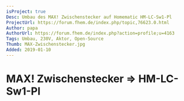 ```yaml
---
isProject: true
Desc: Umbau des MAX! Zwischenstecker auf Homematic HM-LC-Sw1-Pl
ProjectUrl: https://forum.fhem.de/index.php/topic,76623.0.html
Author: papa
AuthorUrl: https://forum.fhem.de/index.php?action=profile;u=4163
Tags: Umbau, 230V, Aktor, Open-Source
Thumb: MAX-Zwischenstecker.jpg
Added: 2019-01-10
---
```


# MAX! Zwischenstecker => HM-LC-Sw1-Pl

